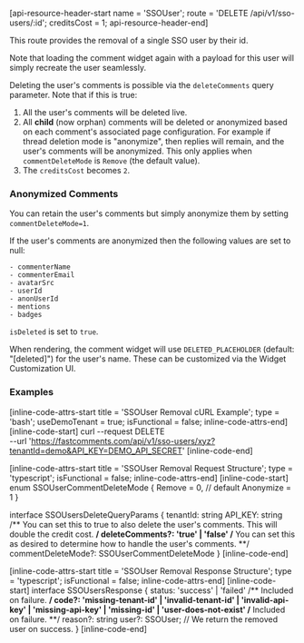 [api-resource-header-start name = 'SSOUser'; route = 'DELETE /api/v1/sso-users/:id'; creditsCost = 1; api-resource-header-end]

This route provides the removal of a single SSO user by their id.

Note that loading the comment widget again with a payload for this user will simply recreate the user seamlessly.

Deleting the user's comments is possible via the `deleteComments` query parameter. Note that if this is true:

1. All the user's comments will be deleted live.
2. All __child__ (now orphan) comments will be deleted or anonymized based on each comment's associated page configuration. For example if thread deletion mode is "anonymize", then replies will remain, and the user's comments will be anonymized. This only applies when `commentDeleteMode` is `Remove` (the default value).
3. The `creditsCost` becomes `2`.

### Anonymized Comments

You can retain the user's comments but simply anonymize them by setting `commentDeleteMode=1`.

If the user's comments are anonymized then the following values are set to null:

    - commenterName
    - commenterEmail
    - avatarSrc
    - userId
    - anonUserId
    - mentions
    - badges

`isDeleted` is set to `true`.

When rendering, the comment widget will use `DELETED_PLACEHOLDER` (default: "[deleted]") for the user's name. These can be customized via the Widget Customization UI.

### Examples

[inline-code-attrs-start title = 'SSOUser Removal cURL Example'; type = 'bash'; useDemoTenant = true; isFunctional = false; inline-code-attrs-end]
[inline-code-start]
curl --request DELETE \
  --url 'https://fastcomments.com/api/v1/sso-users/xyz?tenantId=demo&API_KEY=DEMO_API_SECRET'
[inline-code-end]

[inline-code-attrs-start title = 'SSOUser Removal Request Structure'; type = 'typescript'; isFunctional = false; inline-code-attrs-end]
[inline-code-start]
enum SSOUserCommentDeleteMode {
    Remove = 0, // default
    Anonymize = 1
}

interface SSOUsersDeleteQueryParams {
    tenantId: string
    API_KEY: string
    /** You can set this to true to also delete the user's comments. This will double the credit cost. **/
    deleteComments?: 'true' | 'false'
    /** You can set this as desired to determine how to handle the user's comments. **/
    commentDeleteMode?: SSOUserCommentDeleteMode
}
[inline-code-end]

[inline-code-attrs-start title = 'SSOUser Removal Response Structure'; type = 'typescript'; isFunctional = false; inline-code-attrs-end]
[inline-code-start]
interface SSOUsersResponse {
    status: 'success' | 'failed'
    /** Included on failure. **/
    code?: 'missing-tenant-id' | 'invalid-tenant-id' | 'invalid-api-key' | 'missing-api-key' | 'missing-id' | 'user-does-not-exist'
    /** Included on failure. **/
    reason?: string
    user?: SSOUser; // We return the removed user on success.
}
[inline-code-end]

